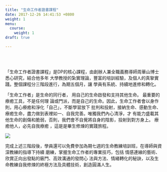 ```yaml
---
title: "生命工作者證書課程"
date: 2017-12-26 14:41:53 +0800
weight: 1
menu:
  course:
    weight: 1
draft: true

---
```

<div class="course-content">

<!-- <h2 class="center dp-font-green font-bold">/ 生 命 工 作 者 證 書 課 程 / </h2> -->
<br>
<br>


<p class="center">「生命工作者證書課程」是DP的核心課程，由創辦人兼全職義務導師周華山博士悉心研究，結合他多年
大學教授的紮實理論，豐富的培訓經驗，及個人的真摯實踐。整個課程分三階段進行，為期五個月，讓
學員有系統、持續地進修和轉化。</p>

<p class="center">「生命工作者」是生命的同行者，
<font class="dp-font-lightGreen font-bold">用自己的生命啟發和支持其他生命。</font>
最重要的療癒工具，不是任何理
論或門派，而是自己的生命。因此，生命工作者會以身作則，用心療癒和淨化「自己」，不斷學習放下
批判和投射，接納生命、感動生命、療癒生命，盡力做到表裡如一、自我完善。唯獨我們內心清淨，才
有能力盛載其他生命的創傷和脆弱，否則，我們會不自覺將自身的陰影，投射到對方身上。
<font class="dp-font-lightGreen font-bold">療癒他人，必先自我療癒</font>
，這是是畢生修煉的實踐旅程。</p>


<img src="/img/course_level.png">


<p class="text-left margin-top-bottom-15">
完成上述三階段後，學員還可以免費參加為期七週的生命教練培訓班，在導師與資深教練的指導下持續
磨練，掌握生命工作者的專業技巧，包括
<font class="dp-font-lightGreen font-bold">情感連線的藝術、欣賞正向出發點的竅門、高效溝通的發問心
法與方法、情緒轉化的秘訣，以及生命教練自我修煉的終極方法及具體技術</font>，創造圓滿人生。</p>

</div>